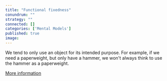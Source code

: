 ```yaml
---
title: "Functional fixedness"
conundrum: ""
strategy: ""
connected: []
categories: ['Mental Models']
published: true
image: 
---
```


We tend to only use an object for its intended purpose. For example, if we need a paperweight, but only have a hammer, we won't always think to use the hammer as a paperweight.

[More information](https://en.wikipedia.org/wiki/Functional_fixedness)


